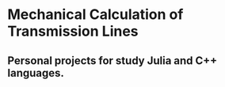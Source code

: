 Mechanical Calculation of Transmission Lines
============================================

Personal projects for study Julia and C++ languages.
-----------------------------------------------------------
